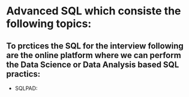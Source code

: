 # Advanced SQL which consiste the following topics:

## To prctices the SQL for the interview following are the online platform where we can perform the Data Science or Data Analysis based SQL practics:

- SQLPAD: 